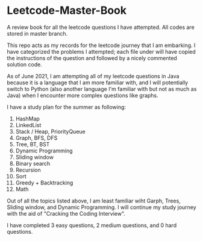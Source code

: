 # Leetcode-Master-Book
A review book for all the leetcode questions I have attempted. All codes are stored in master branch. 

This repo acts as my records for the leetcode journey that I am embarking. I have categorized the problems I attempted; each file under will have copied the instructions of the question and followed by a nicely commented solution code. 

As of June 2021, I am attempting all of my leetcode questions in Java because it is a language that I am more familiar with, and I will potentially switch to Python (also another language I'm familiar with but not as much as Java) when I encounter more complex questions like graphs. 

I have a study plan for the summer as following: 

1. HashMap 
2. LinkedList
3. Stack / Heap, PriorityQueue
4. Graph, BFS, DFS
5. Tree, BT, BST
6. Dynamic Programming
7. Sliding window  
8. Binary search
9. Recursion
10. Sort
11. Greedy + Backtracking
12. Math

Out of all the topics listed above, I am least familiar wiht Garph, Trees, Sliding window, and Dynamic Programming. I will continue my study journey with the aid of 
"Cracking the Coding Interview".

I have completed 3 easy questions, 2 medium questions, and 0 hard questions. 

